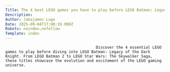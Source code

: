 ```yaml
---
Title: The 4 best LEGO games you have to play before LEGO Batman: Legacy of The Dark Knight
Description: 
Author: Jakejames Lugo
Date: 2025-09-04T17:00:19.000Z
Robots: noindex,nofollow
Template: index
---
```


                                            Discover the 4 essential LEGO games to play before diving into LEGO Batman: Legacy of the Dark Knight. From LEGO Batman 2 to LEGO Star Wars: The Skywalker Saga, these titles showcase the evolution and excitement of the LEGO gaming universe.
                                        